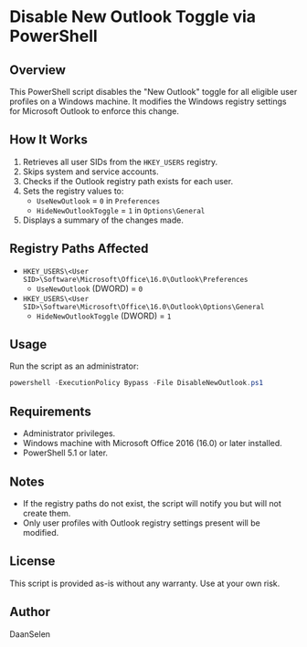 # Disable New Outlook Toggle via PowerShell

## Overview
This PowerShell script disables the "New Outlook" toggle for all eligible user profiles on a Windows machine. It modifies the Windows registry settings for Microsoft Outlook to enforce this change.

## How It Works
1. Retrieves all user SIDs from the `HKEY_USERS` registry.
2. Skips system and service accounts.
3. Checks if the Outlook registry path exists for each user.
4. Sets the registry values to:
   - `UseNewOutlook` = `0` in `Preferences`
   - `HideNewOutlookToggle` = `1` in `Options\General`
5. Displays a summary of the changes made.

## Registry Paths Affected
- `HKEY_USERS\<User SID>\Software\Microsoft\Office\16.0\Outlook\Preferences`
  - `UseNewOutlook` (DWORD) = `0`
- `HKEY_USERS\<User SID>\Software\Microsoft\Office\16.0\Outlook\Options\General`
  - `HideNewOutlookToggle` (DWORD) = `1`

## Usage
Run the script as an administrator:

```powershell
powershell -ExecutionPolicy Bypass -File DisableNewOutlook.ps1
```

## Requirements
- Administrator privileges.
- Windows machine with Microsoft Office 2016 (16.0) or later installed.
- PowerShell 5.1 or later.

## Notes
- If the registry paths do not exist, the script will notify you but will not create them.
- Only user profiles with Outlook registry settings present will be modified.

## License
This script is provided as-is without any warranty. Use at your own risk.

## Author
DaanSelen

